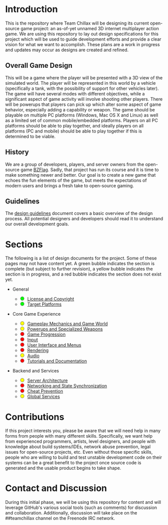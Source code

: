 # Introduction
This is the repository where Team Chillax will be designing its current open-source game project: an as-of-yet unnamed 3D internet multiplayer action game. We are using this repository to lay out design specifications for this project which will be used to guide development efforts and provide a clear vision for what we want to accomplish. These plans are a work in progress and updates may occur as designs are created and refined.

## Overall Game Design

This will be a game where the player will be presented with a 3D view of the simulated world. The player will be represented in this world by a vehicle (specifically a tank, with the possibility of support for other vehicles later). The game will have several modes with different objectives, while a significant aspect of game activity will involve shooting other players. There will be powerups that players can pick up which alter some aspect of game behavior, especially adding a capability or weapon. The game should be playable on multiple PC platforms (Windows, Mac OS X and Linux) as well as a limited set of common mobile/embedded platforms. Players on all PC platforms should be able to play together, and ideally players on all platforms (PC and mobile) should be able to play together if this is determined to be viable.

## History
We are a group of developers, players, and server owners from the open-source game [BZFlag](http://bzflag.org). Sadly, that project has run its course and it is time to make something newer and better. Our goal is to create a new game that echoes the fun elements of the game, but meets the expectations of modern users and brings a fresh take to open-source gaming.

## Guidelines
The [design guidelines](design_guidelines.md) document covers a basic overview of the design process. All potential designers and developers should read it to understand our overall development goals.

# Sections
The following is a list of design documents for the project. Some of these pages may not have content yet. A green bubble indicates the section is complete (but subject to further revision), a yellow bubble indicates the section is in progress, and a red bubble indicates the section does not exist yet.

- General
  - ![Ready](README/ready.png) [License and Copyright](license_and_copyright.md)
  - ![Ready](README/ready.png) [Target Platforms](target_platforms.md)

- Core Game Experience
  - ![Incomplete](README/incomplete.png) [Gameplay Mechanics and Game World](gameplay_mechanics_and_game_world.md)
  - ![Incomplete](README/incomplete.png) [Powerups and Specialized Weapons](powerups_and_specialized_weapons.md)
  - ![Missing](README/missing.png) [Game Progression](game_progression.md)
  - ![Missing](README/missing.png) [Input](input.md)
  - ![Missing](README/missing.png) [User Interface and Menus](user_interface_and_menus.md)
  - ![Missing](README/missing.png) [Rendering](rendering.md)
  - ![Incomplete](README/incomplete.png) [Audio](audio.md)
  - ![Missing](README/missing.png) [Tutorials and Documentation](tutorials_and_documentation.md)

- Backend and Services
  - ![Incomplete](README/incomplete.png) [Server Architecture](server_architecture.md)
  - ![Missing](README/missing.png) [Networking and State Synchronization](networking_and_state_synchronization.md)
  - ![Missing](README/missing.png) [Cheat Prevention](cheat_prevention.md)
  - ![Incomplete](README/incomplete.png) [Global Services](global_services.md)

# Contributions
If this project interests you, please be aware that we will need help in many forms from people with many different skills. Specifically, we want help from experienced programmers, artists, level designers, and people with knowledge about build systems/IDEs, network abuse prevention, legal issues for open-source projects, etc. Even without those specific skills, people who are willing to build and test unstable development code on their systems can be a great benefit to the project once source code is generated and the usable product begins to take shape.

# Contact and Discussion
During this initial phase, we will be using this repository for content and will leverage GitHub's various social tools (such as comments) for discussion and collaboration. Additionally, discussion will take place on the ##teamchillax channel on the Freenode IRC network.
